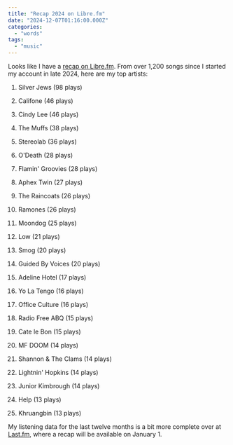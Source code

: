 ```yaml
---
title: "Recap 2024 on Libre.fm"
date: "2024-12-07T01:16:00.000Z"
categories: 
  - "words"
tags: 
  - "music"
---
```


Looks like I have a [recap on Libre.fm](https://libre.fm/user/nsmsn/recap/2024). From over 1,200 songs since I started my account in late 2024, here are my top artists:

1. Silver Jews (98 plays)

3. Califone (46 plays)

5. Cindy Lee (46 plays)

7. The Muffs (38 plays)

9. Stereolab (36 plays)

11. O'Death (28 plays)

13. Flamin' Groovies (28 plays)

15. Aphex Twin (27 plays)

17. The Raincoats (26 plays)

19. Ramones (26 plays)

21. Moondog (25 plays)

23. Low (21 plays)

25. Smog (20 plays)

27. Guided By Voices (20 plays)

29. Adeline Hotel (17 plays)

31. Yo La Tengo (16 plays)

33. Office Culture (16 plays)

35. Radio Free ABQ (15 plays)

37. Cate le Bon (15 plays)

39. MF DOOM (14 plays)

41. Shannon & The Clams (14 plays)

43. Lightnin' Hopkins (14 plays)

45. Junior Kimbrough (14 plays)

47. Help (13 plays)

49. Khruangbin (13 plays)

My listening data for the last twelve months is a bit more complete over at [Last.fm](https://www.last.fm/user/nsmsn/library), where a recap will be available on January 1.
